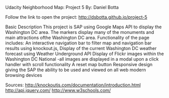 Udacity Neighborhood Map: Project 5
By: Daniel Botta

Follow the link to open the project:
http://dsbotta.github.io/project-5

Basic Description
This project is SAP using Google Maps API to display the Washington DC area.
The markers display many of the monuments and main attractions ofthe Washington DC area.
Functionality of the page includes: 
	An interactive navigation bar to filter map and navigation bar results using knockout.js,
	Display of the current Washington DC weather forecast using Weather Underground API
	Display of Flickr images within the Washington DC National
		-all images are displayed in a modal upon a click handler with scroll functionality
	A reset map button
	Responsive design giving the SAP the ability to be used and viewed on all web modern browsing devices

Sources:
http://knockoutjs.com/documentation/introduction.html
http://api.jquery.com/
http://www.w3schools.com/

